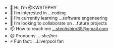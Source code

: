 - 👋 Hi, I’m @KWSTEPHY
- 👀 I’m interested in ...coding
- 🌱 I’m currently learning ...software engeneering
- 💞️ I’m looking to collaborate on ...future projects
- 📫 How to reach me ...stephshiro35@gmail.com
- 😄 Pronouns: ...she/her
- ⚡ Fun fact: ...Liverpool fan

<!---
KWSTEPHY/KWSTEPHY is a ✨ special ✨ repository because its `README.md` (this file) appears on your GitHub profile.
You can click the Preview link to take a look at your changes.
--->
